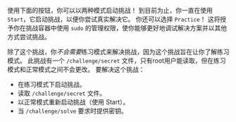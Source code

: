 使用下面的按钮，你可以以两种模式启动挑战！
到目前为止，你一直在使用 `Start`，它启动挑战，以便你尝试真实解决它。
你还可以选择 `Practice`！
这将授予你在挑战容器中使用 `sudo` 的管理权限，使你能够更好地调试解决方案并以其他方式尝试挑战。

除了这个挑战，你*不会需要*练习模式来解决挑战，因为这个挑战旨在让你了解练习模式。
此挑战有一个 `/challenge/secret` 文件，只有root用户能读取，但在练习模式和正常模式之间不会更改。
要解决这个挑战：
- 在练习模式下启动挑战。
- 读取 `/challenge/secret` 文件。
- 以正常模式重新启动挑战（使用 Start）。
- 当 `/challenge/solve` 要求时提供密钥。
